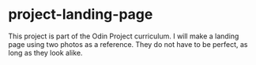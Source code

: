 # project-landing-page

This project is part of the Odin Project curriculum. I will make a landing page using two photos as a reference. They do not have to be perfect, as long as they look alike.
